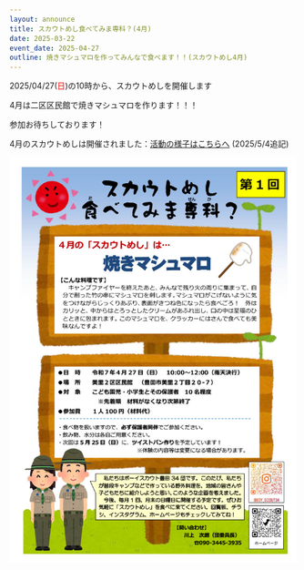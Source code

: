 ```yaml
---
layout: announce
title: スカウトめし食べてみま専科？(4月)
date: 2025-03-22
event_date: 2025-04-27
outline: 焼きマシュマロを作ってみんなで食べます！！(スカウトめし4月)
---
```


2025/04/27(<span style="color: red">日</span>)の10時から、スカウトめしを開催します

4月は二区区民館で焼きマシュマロを作ります！！！

参加お待ちしております！

4月のスカウトめしは開催されました：<a href="https://bs-toyota34.github.io/2025/04/27/%E3%82%B9%E3%82%AB%E3%82%A6%E3%83%88%E3%82%81%E3%81%97%E7%AC%AC1%E5%9B%9E/">活動の様子はこちらへ</a> (2025/5/4追記)

<img src="/assets/img/announce/2025-03-22-スカウトめし食べてみま専科？(4月)/image001.jpg">

